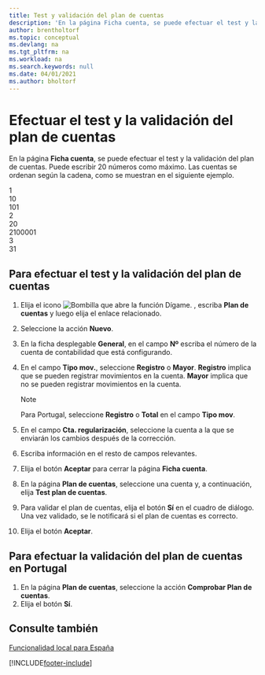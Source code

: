 ```yaml
---
title: Test y validación del plan de cuentas
description: 'En la página Ficha cuenta, se puede efectuar el test y la validación del plan de cuentas. Puede escribir 20 números como máximo. Las cuentas se ordenan según la cadena.'
author: brentholtorf
ms.topic: conceptual
ms.devlang: na
ms.tgt_pltfrm: na
ms.workload: na
ms.search.keywords: null
ms.date: 04/01/2021
ms.author: bholtorf
---
```

# <a name="indent-and-validate-chart-of-accounts"></a>Efectuar el test y la validación del plan de cuentas
En la página **Ficha cuenta**, se puede efectuar el test y la validación del plan de cuentas. Puede escribir 20 números como máximo. Las cuentas se ordenan según la cadena, como se muestran en el siguiente ejemplo.  

1  
10  
101  
2  
20  
2100001  
3  
31  

## <a name="to-indent-and-validate-the-chart-of-accounts"></a>Para efectuar el test y la validación del plan de cuentas

1.  Elija el icono ![Bombilla que abre la función Dígame.](../../media/ui-search/search_small.png "Dígame qué desea hacer") , escriba **Plan de cuentas** y luego elija el enlace relacionado.  
2.  Seleccione la acción **Nuevo**.  
3.  En la ficha desplegable **General**, en el campo **Nº** escriba el número de la cuenta de contabilidad que está configurando.  
4.  En el campo **Tipo mov.**, seleccione **Registro** o **Mayor**. **Registro** implica que se pueden registrar movimientos en la cuenta. **Mayor** implica que no se pueden registrar movimientos en la cuenta.  

    > [!NOTE]  
    >  Para Portugal, seleccione **Registro** o **Total** en el campo **Tipo mov**.  

5.  En el campo **Cta. regularización**, seleccione la cuenta a la que se enviarán los cambios después de la corrección.  
6.  Escriba información en el resto de campos relevantes.  
7.  Elija el botón **Aceptar** para cerrar la página **Ficha cuenta**.  
8.  En la página **Plan de cuentas**, seleccione una cuenta y, a continuación, elija **Test plan de cuentas**.  
9. Para validar el plan de cuentas, elija el botón **Sí** en el cuadro de diálogo. Una vez validado, se le notificará si el plan de cuentas es correcto.  
10. Elija el botón **Aceptar**.  

## <a name="to-validate-the-chart-of-accounts-in-portugal"></a>Para efectuar la validación del plan de cuentas en Portugal

1.  En la página **Plan de cuentas**, seleccione la acción **Comprobar Plan de cuentas**.  
2.  Elija el botón **Sí**.  

## <a name="see-also"></a>Consulte también
[Funcionalidad local para España](spain-local-functionality.md)


[!INCLUDE[footer-include](../../includes/footer-banner.md)]
